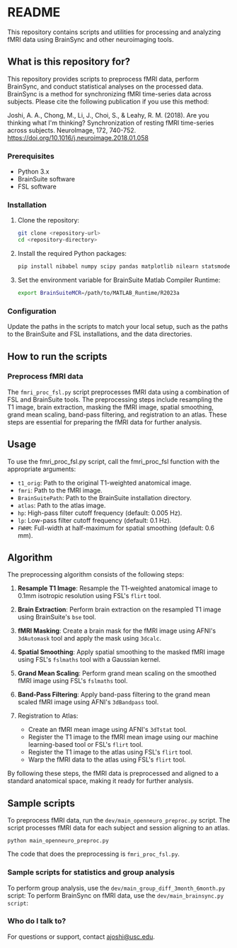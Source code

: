 # README #

This repository contains scripts and utilities for processing and analyzing fMRI data using BrainSync and other neuroimaging tools.

## What is this repository for?

This repository provides scripts to preprocess fMRI data, perform BrainSync, and conduct statistical analyses on the processed data.
BrainSync is a method for synchronizing fMRI time-series data across subjects.  Please cite the following publication if you use this method:

Joshi, A. A., Chong, M., Li, J., Choi, S., & Leahy, R. M. (2018). Are you thinking what I'm thinking? Synchronization of resting fMRI time-series across subjects. NeuroImage, 172, 740-752. https://doi.org/10.1016/j.neuroimage.2018.01.058


### Prerequisites

- Python 3.x
- BrainSuite software
- FSL software

### Installation

1. Clone the repository:
    ```sh
    git clone <repository-url>
    cd <repository-directory>
    ```

2. Install the required Python packages:
    ```sh
    pip install nibabel numpy scipy pandas matplotlib nilearn statsmodels tqdm
    ```

3. Set the environment variable for BrainSuite Matlab Compiler Runtime:
    ```sh
    export BrainSuiteMCR=/path/to/MATLAB_Runtime/R2023a
    ```

### Configuration

Update the paths in the scripts to match your local setup, such as the paths to the BrainSuite and FSL installations, and the data directories.

## How to run the scripts

### Preprocess fMRI data


The `fmri_proc_fsl.py` script preprocesses fMRI data using a combination of FSL and BrainSuite tools. The preprocessing steps include resampling the T1 image, brain extraction, masking the fMRI image, spatial smoothing, grand mean scaling, band-pass filtering, and registration to an atlas. These steps are essential for preparing the fMRI data for further analysis.

## Usage
To use the fmri_proc_fsl.py script, call the fmri_proc_fsl function with the appropriate arguments:

- `t1_orig`: Path to the original T1-weighted anatomical image.
- `fmri`: Path to the fMRI image.
- `BrainSuitePath`: Path to the BrainSuite installation directory.
- `atlas`: Path to the atlas image.
- `hp`: High-pass filter cutoff frequency (default: 0.005 Hz).
- `lp`: Low-pass filter cutoff frequency (default: 0.1 Hz).
- `FWHM`: Full-width at half-maximum for spatial smoothing (default: 0.6 mm).

## Algorithm
The preprocessing algorithm consists of the following steps:

1. **Resample T1 Image**: Resample the T1-weighted anatomical image to 0.1mm isotropic resolution using FSL's `flirt` tool.
2. **Brain Extraction**: Perform brain extraction on the resampled T1 image using BrainSuite's `bse` tool.
3. **fMRI Masking**: Create a brain mask for the fMRI image using AFNI's `3dAutomask` tool and apply the mask using `3dcalc`.
4. **Spatial Smoothing**: Apply spatial smoothing to the masked fMRI image using FSL's `fslmaths` tool with a Gaussian kernel.
5. **Grand Mean Scaling**: Perform grand mean scaling on the smoothed fMRI image using FSL's `fslmaths` tool.
6. **Band-Pass Filtering**: Apply band-pass filtering to the grand mean scaled fMRI image using AFNI's `3dBandpass` tool.

7. Registration to Atlas:
   - Create an fMRI mean image using AFNI's `3dTstat` tool.
   - Register the T1 image to the fMRI mean image using our machine learning-based tool or FSL's `flirt` tool.
   - Register the T1 image to the atlas using FSL's `flirt` tool.
   - Warp the fMRI data to the atlas using FSL's `flirt` tool.

By following these steps, the fMRI data is preprocessed and aligned to a standard anatomical space, making it ready for further analysis. 


## Sample scripts

To preprocess fMRI data, run the ```dev/main_openneuro_preproc.py``` script. The script processes fMRI data for each subject and session aligning to an atlas.
```
python main_openneuro_preproc.py
```
The code that does the preprocessing is ```fmri_proc_fsl.py```.


### Sample scripts for statistics and group analysis
To perform group analysis, use the ```dev/main_group_diff_3month_6month.py``` script:
To perform BrainSync on fMRI data, use the ```dev/main_brainsync.py script```:


### Who do I talk to?
For questions or support, contact ajoshi@usc.edu.



 
